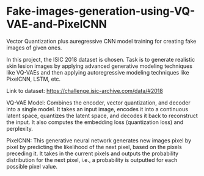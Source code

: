 # Fake-images-generation-using-VQ-VAE-and-PixelCNN
Vector Quantization plus auregressive CNN model training for creating fake images of given ones.


In this project, the ISIC 2018 dataset is chosen. Task is to generate realistic skin lesion
images by applying advanced generative modeling techniques like VQ-VAEs and then applying
autoregressive modeling techniques like PixelCNN, LSTM, etc.

Link to dataset: https://challenge.isic-archive.com/data/#2018


VQ-VAE Model: Combines the encoder, vector quantization, and decoder into a single
model. It takes an input image, encodes it into a continuous latent space, quantizes the latent
space, and decodes it back to reconstruct the input. It also computes the embedding loss
(quantization loss) and perplexity.

PixelCNN: This generative neural network generates new images pixel by pixel by predicting the likelihood of the next pixel, based on the pixels preceding it. It takes in the current pixels and outputs the probability distribution for the next pixel, i.e., a probability is outputted for each possible pixel value.
